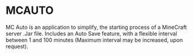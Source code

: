 # MCAUTO
MC Auto is an application to simplify, the starting process of a MineCraft server .Jar file. Includes an Auto Save feature, with a flexible interval between 1 and 100 minutes (Maximum interval may be increased, upon request).
